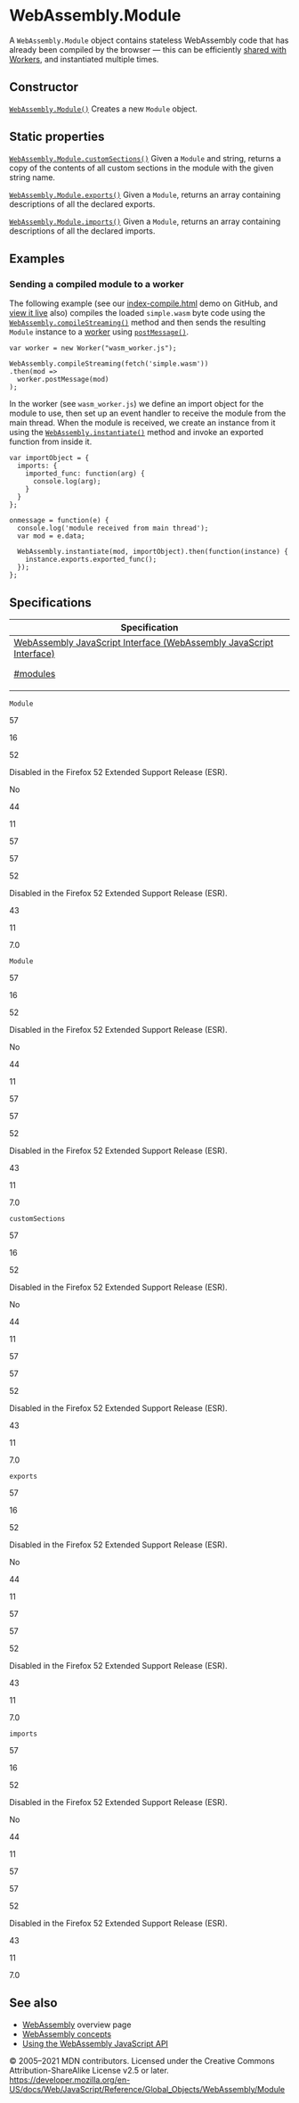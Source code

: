# WebAssembly.Module

A `WebAssembly.Module` object contains stateless WebAssembly code that has already been compiled by the browser — this can be efficiently [shared with Workers](https://developer.mozilla.org/en-US/docs/Web/API/Worker/postMessage), and instantiated multiple times.

## Constructor

[`WebAssembly.Module()`](module/module)
Creates a new `Module` object.

## Static properties

[`WebAssembly.Module.customSections()`](module/customsections)
Given a `Module` and string, returns a copy of the contents of all custom sections in the module with the given string name.

[`WebAssembly.Module.exports()`](module/exports)
Given a `Module`, returns an array containing descriptions of all the declared exports.

[`WebAssembly.Module.imports()`](module/imports)
Given a `Module`, returns an array containing descriptions of all the declared imports.

## Examples

### Sending a compiled module to a worker

The following example (see our [index-compile.html](https://github.com/mdn/webassembly-examples/blob/master/js-api-examples/index-compile.html) demo on GitHub, and [view it live](https://mdn.github.io/webassembly-examples/js-api-examples/index-compile.html) also) compiles the loaded `simple.wasm` byte code using the [`WebAssembly.compileStreaming()`](compilestreaming) method and then sends the resulting `Module` instance to a [worker](https://developer.mozilla.org/en-US/docs/Web/API/Web_Workers_API) using [`postMessage()`](https://developer.mozilla.org/en-US/docs/Web/API/Worker/postMessage).

    var worker = new Worker("wasm_worker.js");

    WebAssembly.compileStreaming(fetch('simple.wasm'))
    .then(mod =>
      worker.postMessage(mod)
    );

In the worker (see `wasm_worker.js`) we define an import object for the module to use, then set up an event handler to receive the module from the main thread. When the module is received, we create an instance from it using the [`WebAssembly.instantiate()`](instantiate) method and invoke an exported function from inside it.

    var importObject = {
      imports: {
        imported_func: function(arg) {
          console.log(arg);
        }
      }
    };

    onmessage = function(e) {
      console.log('module received from main thread');
      var mod = e.data;

      WebAssembly.instantiate(mod, importObject).then(function(instance) {
        instance.exports.exported_func();
      });
    };

## Specifications

<table>
<thead>
<tr class="header">
<th>Specification</th>
</tr>
</thead>
<tbody>
<tr class="odd">
<td>
<a href="https://webassembly.github.io/spec/js-api/#modules">WebAssembly JavaScript Interface (WebAssembly JavaScript Interface)
<br/>

<span class="small">#modules</span>
</a>
</td>
</tr>
</tbody>
</table>

`Module`

57

16

52

Disabled in the Firefox 52 Extended Support Release (ESR).

No

44

11

57

57

52

Disabled in the Firefox 52 Extended Support Release (ESR).

43

11

7.0

`Module`

57

16

52

Disabled in the Firefox 52 Extended Support Release (ESR).

No

44

11

57

57

52

Disabled in the Firefox 52 Extended Support Release (ESR).

43

11

7.0

`customSections`

57

16

52

Disabled in the Firefox 52 Extended Support Release (ESR).

No

44

11

57

57

52

Disabled in the Firefox 52 Extended Support Release (ESR).

43

11

7.0

`exports`

57

16

52

Disabled in the Firefox 52 Extended Support Release (ESR).

No

44

11

57

57

52

Disabled in the Firefox 52 Extended Support Release (ESR).

43

11

7.0

`imports`

57

16

52

Disabled in the Firefox 52 Extended Support Release (ESR).

No

44

11

57

57

52

Disabled in the Firefox 52 Extended Support Release (ESR).

43

11

7.0

## See also

-   [WebAssembly](https://developer.mozilla.org/en-US/docs/WebAssembly) overview page
-   [WebAssembly concepts](https://developer.mozilla.org/en-US/docs/WebAssembly/Concepts)
-   [Using the WebAssembly JavaScript API](https://developer.mozilla.org/en-US/docs/WebAssembly/Using_the_JavaScript_API)

© 2005–2021 MDN contributors.
Licensed under the Creative Commons Attribution-ShareAlike License v2.5 or later.
<a href="https://developer.mozilla.org/en-US/docs/Web/JavaScript/Reference/Global_Objects/WebAssembly/Module" class="_attribution-link">https://developer.mozilla.org/en-US/docs/Web/JavaScript/Reference/Global_Objects/WebAssembly/Module</a>
